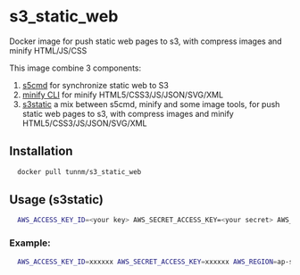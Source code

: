 # s3_static_web
Docker image for push static web pages to s3, with compress images and minify HTML/JS/CSS

This image combine 3 components:

1. [s5cmd](https://github.com/peak/s5cmd) for synchronize static web to S3
2. [minify CLI](https://github.com/tdewolff/minify/tree/master/cmd/minify) for minify HTML5/CSS3/JS/JSON/SVG/XML
3. [s3static](https://github.com/cpfriend1721994/s3_static_web) a mix between s5cmd, minify and some image tools, for push static web pages to s3, with compress images and minify HTML5/CSS3/JS/JSON/SVG/XML



## Installation

```bash
  docker pull tunnm/s3_static_web
```



## Usage (s3static)

```bash
  AWS_ACCESS_KEY_ID=<your key> AWS_SECRET_ACCESS_KEY=<your secret> AWS_REGION=<your region>  s3static <directory path> <s3 destination path>
```



### Example:

```bash
  AWS_ACCESS_KEY_ID=xxxxxx AWS_SECRET_ACCESS_KEY=xxxxxx AWS_REGION=ap-southeast-1 s3static $(pwd) s3://xxxxxx/
```
